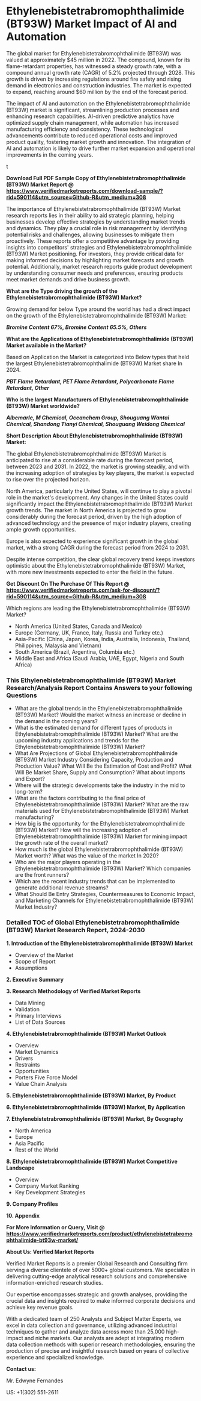 <meta name="title" content="Global Ethylenebistetrabromophthalimide (BT93W) Market Impact of AI and Automation"><meta name="description" content="The global market for Ethylenebistetrabromophthalimide (BT93W) was valued at approximately $45 million in 2022. The compound, known for its flame-retardant properties,"><meta name="title" content="Ethylenebistetrabromophthalimide (BT93W) Market Size, Share, Scope, Trends, Growth, Opportunities, Analysis, Forecast"><h1>Ethylenebistetrabromophthalimide (BT93W) Market Impact of AI and Automation</h1><p>The global market for Ethylenebistetrabromophthalimide (BT93W) was valued at approximately $45 million in 2022. The compound, known for its flame-retardant properties, has witnessed a steady growth rate, with a compound annual growth rate (CAGR) of 5.2% projected through 2028. This growth is driven by increasing regulations around fire safety and rising demand in electronics and construction industries. The market is expected to expand, reaching around $60 million by the end of the forecast period. </p><p>The impact of AI and automation on the Ethylenebistetrabromophthalimide (BT93W) market is significant, streamlining production processes and enhancing research capabilities. AI-driven predictive analytics have optimized supply chain management, while automation has increased manufacturing efficiency and consistency. These technological advancements contribute to reduced operational costs and improved product quality, fostering market growth and innovation. The integration of AI and automation is likely to drive further market expansion and operational improvements in the coming years.</p>t</p><p id="" class=""><strong>Download Full PDF Sample Copy of Ethylenebistetrabromophthalimide (BT93W) Market Report @ <a href="https://www.verifiedmarketreports.com/download-sample/?rid=590114&utm_source=Github-R&utm_medium=308" target="_blank">https://www.verifiedmarketreports.com/download-sample/?rid=590114&utm_source=Github-R&utm_medium=308</a></strong></p><p>The importance of&nbsp;Ethylenebistetrabromophthalimide (BT93W) Market research reports lies in their ability to aid strategic planning, helping businesses develop effective strategies by understanding market trends and dynamics. They play a crucial role in risk management by identifying potential risks and challenges, allowing businesses to mitigate them proactively. These reports offer a competitive advantage by providing insights into competitors' strategies and Ethylenebistetrabromophthalimide (BT93W) Market positioning. For investors, they provide critical data for making informed decisions by highlighting market forecasts and growth potential. Additionally, market research reports guide product development by understanding consumer needs and preferences, ensuring products meet market demands and drive business growth.</p><p><strong>What are the&nbsp;Type driving the growth of the Ethylenebistetrabromophthalimide (BT93W) Market?</strong></p><p id="" class="">Growing demand for below Type around the world has had a direct impact on the growth of the Ethylenebistetrabromophthalimide (BT93W) Market:</p><em><strong>Bromine Content 67%, Bromine Content 65.5%, Others</strong></em></p><strong>What are the&nbsp;Applications&nbsp;of Ethylenebistetrabromophthalimide (BT93W) Market available in the Market?</strong></p><p id="" class="">Based on Application the Market is categorized into Below types that held the largest Ethylenebistetrabromophthalimide (BT93W) Market share In 2024.</p><em><strong>PBT Flame Retardant, PET Flame Retardant, Polycarbonate Flame Retardant, Other</strong></em></p><strong>Who is the largest Manufacturers of Ethylenebistetrabromophthalimide (BT93W) Market worldwide?</strong></p><p><em><strong>Albemarle, M Chemical, Oceanchem Group, Shouguang Wantai Chemical, Shandong Tianyi Chemical, Shouguang Weidong Chemical</strong></em></p><p id="" class=""><strong>Short Description About Ethylenebistetrabromophthalimide (BT93W) Market:</strong></p><p>The global Ethylenebistetrabromophthalimide (BT93W) Market is anticipated to rise at a considerable rate during the forecast period, between 2023 and 2031. In 2022, the market is growing steadily, and with the increasing adoption of strategies by key players, the market is expected to rise over the projected horizon.</p><p>North America, particularly the United States, will continue to play a pivotal role in the market's development. Any changes in the United States could significantly impact the Ethylenebistetrabromophthalimide (BT93W) Market growth trends. The market in North America is projected to grow considerably during the forecast period, driven by the high adoption of advanced technology and the presence of major industry players, creating ample growth opportunities.</p><p>Europe is also expected to experience significant growth in the global market, with a strong CAGR during the forecast period from 2024 to 2031.</p><p>Despite intense competition, the clear global recovery trend keeps investors optimistic about the Ethylenebistetrabromophthalimide (BT93W) Market, with more new investments expected to enter the field in the future.</p><p id="" class=""><strong>Get Discount On The Purchase Of This Report @ <a href="https://www.verifiedmarketreports.com/ask-for-discount/?rid=590114&utm_source=Github-R&utm_medium=308" target="_blank">https://www.verifiedmarketreports.com/ask-for-discount/?rid=590114&utm_source=Github-R&utm_medium=308</a></strong></p>Which regions are leading the Ethylenebistetrabromophthalimide (BT93W) Market?</p><ul><li>North America (United States, Canada and Mexico)</li><li>Europe (Germany, UK, France, Italy, Russia and Turkey etc.)</li><li>Asia-Pacific (China, Japan, Korea, India, Australia, Indonesia, Thailand, Philippines, Malaysia and Vietnam)</li><li>South America (Brazil, Argentina, Columbia etc.)</li><li>Middle East and Africa (Saudi Arabia, UAE, Egypt, Nigeria and South Africa)</li></ul><h3 id="" class="">This Ethylenebistetrabromophthalimide (BT93W) Market Research/Analysis Report Contains Answers to your following Questions</h3><ul><li>What are the global trends in the Ethylenebistetrabromophthalimide (BT93W) Market? Would the market witness an increase or decline in the demand in the coming years?</li><li>What is the estimated demand for different types of products in Ethylenebistetrabromophthalimide (BT93W) Market? What are the upcoming industry applications and trends for the Ethylenebistetrabromophthalimide (BT93W) Market?</li><li>What Are Projections of Global Ethylenebistetrabromophthalimide (BT93W) Market Industry Considering Capacity, Production and Production Value? What Will Be the Estimation of Cost and Profit? What Will Be Market Share, Supply and Consumption? What about imports and Export?</li><li>Where will the strategic developments take the industry in the mid to long-term?</li><li>What are the factors contributing to the final price of Ethylenebistetrabromophthalimide (BT93W) Market? What are the raw materials used for Ethylenebistetrabromophthalimide (BT93W) Market manufacturing?</li><li>How big is the opportunity for the Ethylenebistetrabromophthalimide (BT93W) Market? How will the increasing adoption of Ethylenebistetrabromophthalimide (BT93W) Market for mining impact the growth rate of the overall market?</li><li>How much is the global Ethylenebistetrabromophthalimide (BT93W) Market worth? What was the value of the market In 2020?</li><li>Who are the major players operating in the Ethylenebistetrabromophthalimide (BT93W) Market? Which companies are the front runners?</li><li>Which are the recent industry trends that can be implemented to generate additional revenue streams?</li><li>What Should Be Entry Strategies, Countermeasures to Economic Impact, and Marketing Channels for Ethylenebistetrabromophthalimide (BT93W) Market Industry?</li></ul><h3 id="" class="">Detailed TOC of Global Ethylenebistetrabromophthalimide (BT93W) Market Research Report, 2024-2030</h3><p id="" class=""><strong>1. Introduction of the Ethylenebistetrabromophthalimide (BT93W) Market</strong></p><ul><li>Overview of the Market</li><li>Scope of Report</li><li>Assumptions</li></ul><p id="" class=""><strong>2. Executive Summary</strong></p><p id="" class=""><strong>3. Research Methodology of Verified Market Reports</strong></p><ul><li>Data Mining</li><li>Validation</li><li>Primary Interviews</li><li>List of Data Sources</li></ul><p id="" class=""><strong>4. Ethylenebistetrabromophthalimide (BT93W) Market Outlook</strong></p><ul><li>Overview</li><li>Market Dynamics</li><li>Drivers</li><li>Restraints</li><li>Opportunities</li><li>Porters Five Force Model</li><li>Value Chain Analysis</li></ul><p id="" class=""><strong>5. Ethylenebistetrabromophthalimide (BT93W) Market, By Product</strong></p><p id="" class=""><strong>6. Ethylenebistetrabromophthalimide (BT93W) Market, By Application</strong></p><p id="" class=""><strong>7. Ethylenebistetrabromophthalimide (BT93W) Market, By Geography</strong></p><ul><li>North America</li><li>Europe</li><li>Asia Pacific</li><li>Rest of the World</li></ul><p id="" class=""><strong>8. Ethylenebistetrabromophthalimide (BT93W) Market Competitive Landscape</strong></p><ul><li>Overview</li><li>Company Market Ranking</li><li>Key Development Strategies</li></ul><p id="" class=""><strong>9. Company Profiles</strong></p><p id="" class=""><strong>10. Appendix</strong></p><p id="" class=""><strong>For More Information or Query, Visit @ <a href="https://www.verifiedmarketreports.com/product/ethylenebistetrabromophthalimide-bt93w-market/" target="_blank">https://www.verifiedmarketreports.com/product/ethylenebistetrabromophthalimide-bt93w-market/</a></strong></p><p id="" class=""><strong>About Us: Verified Market Reports</strong></p><p id="" class="">Verified Market Reports is a premier Global Research and Consulting firm serving a diverse clientele of over 5000+ global customers. We specialize in delivering cutting-edge analytical research solutions and comprehensive information-enriched research studies.</p><p id="" class="">Our expertise encompasses strategic and growth analyses, providing the crucial data and insights required to make informed corporate decisions and achieve key revenue goals.</p><p id="" class="">With a dedicated team of 250 Analysts and Subject Matter Experts, we excel in data collection and governance, utilizing advanced industrial techniques to gather and analyze data across more than 25,000 high-impact and niche markets. Our analysts are adept at integrating modern data collection methods with superior research methodologies, ensuring the production of precise and insightful research based on years of collective experience and specialized knowledge.</p><p id="" class=""><strong>Contact us:</strong></p><p id="" class="">Mr. Edwyne Fernandes</p><p id="" class="">US: +1(302) 551-2611</p>